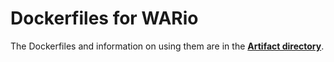 # Dockerfiles for WARio

The Dockerfiles and information on using them are in the **[Artifact directory](/artifact/WARio-PLDI-2022-artifact/)**.
